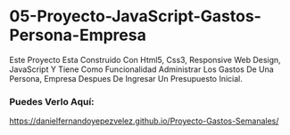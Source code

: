 # 05-Proyecto-JavaScript-Gastos-Persona-Empresa
Este Proyecto Esta Construido Con Html5, Css3, Responsive Web Design, JavaScript Y Tiene Como Funcionalidad Administrar Los Gastos 
De Una Persona, Empresa Despues De Ingresar Un Presupuesto Inicial. 

### Puedes Verlo Aquí: 
https://danielfernandoyepezvelez.github.io/Proyecto-Gastos-Semanales/
